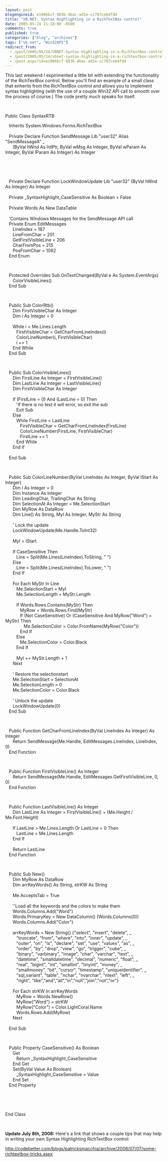 ```yaml
---
layout: post
blogengineid: e1906bcf-983b-4bac-ad1e-cc787ceb4fdd
title: "VB.NET: Syntax Highlighting in a RichTextBox control"
date: 2005-05-24 21:18:00 -0500
comments: true
published: true
categories: ["blog", "archives"]
tags: ["vb.net", "Win32API"]
redirect_from: 
  - /post/2005/05/24/VBNET-Syntax-Highlighting-in-a-RichTextBox-control
  - /post/2005/05/24/vbnet-syntax-highlighting-in-a-richtextbox-control
  - /post.aspx?id=e1906bcf-983b-4bac-ad1e-cc787ceb4fdd
---
```

<!-- more -->
<p>This last weekend I expirimented a little bit&nbsp;with extending the functionality of the RichTextBox control. Below you'll find an example of a small class that enherits from the RichTextBox control and&nbsp;allows you to implement syntax highlighting (with the use of a couple Win32 API call to smooth over the process of course.) The code pretty much speaks for itself.</p>
<p>&nbsp;</p>
<p><span>Public</span><span> </span><span>Class</span><span> SyntaxRTB</span></p>
<p><span>&nbsp;&nbsp;&nbsp;Inherits</span><span> System.Windows.Forms.RichTextBox<br /> </span><span><br /> &nbsp;&nbsp;&nbsp;Private</span><span> </span><span>Declare</span><span> </span><span>Function</span><span> SendMessage </span><span>Lib</span><span> "user32" </span><span>Alias</span><span> "SendMessageA" _<br /> &nbsp;&nbsp;&nbsp;&nbsp;&nbsp;&nbsp;</span><span>(</span><span>ByVal</span><span> hWnd </span><span>As</span><span> IntPtr, </span><span>ByVal</span><span> wMsg </span><span>As</span><span> </span><span>Integer</span><span>, </span><span>ByVal</span><span> wParam </span><span>As</span><span> </span><span>Integer</span><span>, </span><span>ByVal </span><span>lParam </span><span>As</span><span> </span><span>Integer</span><span>) </span><span>As</span><span> </span><span>Integer</span></p>
<p>&nbsp;</p>
<p>&nbsp;</p>
<p><span>&nbsp;&nbsp;&nbsp;Private</span><span> </span><span>Declare</span><span> </span><span>Function</span><span> LockWindowUpdate </span><span>Lib</span><span> "user32" (</span><span>ByVal</span><span> hWnd </span><span>As</span><span> </span><span>Integer</span><span>) </span><span>As</span><span> </span><span>Integer<br /> <br /> </span><span>&nbsp;&nbsp;&nbsp;Private</span><span> _SyntaxHighlight_CaseSensitive </span><span>As</span><span> </span><span>Boolean</span><span> = </span><span>False<br /> <br /> </span><span>&nbsp;&nbsp;&nbsp;Private</span><span> Words </span><span>As</span><span> </span><span>New</span><span> DataTable<br /> <br /> </span><span>&nbsp;&nbsp;&nbsp;'Contains Windows Messages for the SendMessage API call<br /> </span><span>&nbsp;&nbsp;&nbsp;Private</span><span> </span><span>Enum</span><span> EditMessages<br /> &nbsp;&nbsp;&nbsp;&nbsp;&nbsp;&nbsp;LineIndex = 187<br /> &nbsp;&nbsp;&nbsp;&nbsp;&nbsp;&nbsp;LineFromChar = 201<br /> &nbsp;&nbsp;&nbsp;&nbsp;&nbsp;&nbsp;GetFirstVisibleLine = 206<br /> &nbsp;&nbsp;&nbsp;&nbsp;&nbsp;&nbsp;CharFromPos = 215<br /> &nbsp;&nbsp;&nbsp;&nbsp;&nbsp;&nbsp;PosFromChar = 1062<br /> </span><span>&nbsp;&nbsp;&nbsp;End</span><span> </span><span>Enum</span></p>
<p>&nbsp;</p>
<p><span>&nbsp;&nbsp;&nbsp;Protected</span><span> </span><span>Overrides</span><span> </span><span>Sub</span><span> OnTextChanged(</span><span>ByVal</span><span> e </span><span>As</span><span> System.EventArgs)<br /> &nbsp;&nbsp;&nbsp;&nbsp;&nbsp;&nbsp;</span><span>ColorVisibleLines()<br /> &nbsp;&nbsp;&nbsp;</span><span>End</span><span> </span><span>Sub</span></p>
<p>&nbsp;</p>
<p><span>&nbsp;&nbsp;&nbsp;Public</span><span> </span><span>Sub</span><span> ColorRtb()<br /> &nbsp;&nbsp;&nbsp;&nbsp;&nbsp;&nbsp;</span><span>Dim</span><span> FirstVisibleChar </span><span>As</span><span> </span><span>Integer<br /> &nbsp;&nbsp;&nbsp;&nbsp;&nbsp;&nbsp;</span><span>Dim</span><span> i </span><span>As</span><span> </span><span>Integer</span><span> = 0<br /> <br /> &nbsp;&nbsp;&nbsp;&nbsp;&nbsp;&nbsp;</span><span>While</span><span> i &lt; </span><span>Me</span><span>.Lines.Length<br /> &nbsp;&nbsp;&nbsp;&nbsp;&nbsp;&nbsp;&nbsp;&nbsp;&nbsp;FirstVisibleChar = GetCharFromLineIndex(i)<br /> &nbsp;&nbsp;&nbsp;&nbsp;&nbsp;&nbsp;&nbsp;&nbsp;&nbsp;ColorLineNumber(i, FirstVisibleChar)<br /> &nbsp;&nbsp;&nbsp;&nbsp;&nbsp;&nbsp;&nbsp;&nbsp;&nbsp;i += 1<br /> </span><span>&nbsp;&nbsp;&nbsp;&nbsp;&nbsp;&nbsp;End</span><span> </span><span>While<br /> &nbsp;&nbsp;&nbsp;</span><span>End</span><span> </span><span>Sub</span></p>
<p>&nbsp;</p>
<p><span>&nbsp;&nbsp;&nbsp;Public</span><span> </span><span>Sub</span><span> ColorVisibleLines()<br /> &nbsp;&nbsp;&nbsp;&nbsp;&nbsp;&nbsp;</span><span>Dim</span><span> FirstLine </span><span>As</span><span> </span><span>Integer</span><span> = FirstVisibleLine()<br /> </span><span>&nbsp;&nbsp;&nbsp;&nbsp;&nbsp;&nbsp;Dim</span><span> LastLine </span><span>As</span><span> </span><span>Integer</span><span> = LastVisibleLine()<br /> </span><span>&nbsp;&nbsp;&nbsp;&nbsp;&nbsp;&nbsp;Dim</span><span> FirstVisibleChar </span><span>As</span><span> </span><span>Integer<br /> <br /> &nbsp;&nbsp;&nbsp;&nbsp;&nbsp;&nbsp;</span><span>If</span><span> (FirstLine = 0) </span><span>And</span><span> (LastLine = 0) </span><span>Then<br /> &nbsp;&nbsp;&nbsp;&nbsp;&nbsp;&nbsp;&nbsp;&nbsp;&nbsp;</span><span>'If there is no text it will error, so exit the sub<br /> &nbsp;&nbsp;&nbsp;&nbsp;&nbsp;&nbsp;&nbsp;&nbsp;&nbsp;</span><span>Exit</span><span> </span><span>Sub<br /> &nbsp;&nbsp;&nbsp;&nbsp;&nbsp;&nbsp;</span><span>Else<br /> </span><span>&nbsp;&nbsp;&nbsp;&nbsp;&nbsp;&nbsp;&nbsp;&nbsp;&nbsp;While</span><span> FirstLine &lt; LastLine<br /> &nbsp;&nbsp;&nbsp;&nbsp;&nbsp;&nbsp;&nbsp;&nbsp;&nbsp;&nbsp;&nbsp;&nbsp;FirstVisibleChar = GetCharFromLineIndex(FirstLine)<br /> &nbsp;&nbsp;&nbsp;&nbsp;&nbsp;&nbsp;&nbsp;&nbsp;&nbsp;&nbsp;&nbsp;&nbsp;ColorLineNumber(FirstLine, FirstVisibleChar)<br /> &nbsp;&nbsp;&nbsp;&nbsp;&nbsp;&nbsp;&nbsp;&nbsp;&nbsp;&nbsp;&nbsp;&nbsp;FirstLine += 1<br /> &nbsp;&nbsp;&nbsp;&nbsp;&nbsp;&nbsp;&nbsp;&nbsp;&nbsp;</span><span>End</span><span> </span><span>While<br /> &nbsp;&nbsp;&nbsp;&nbsp;&nbsp;&nbsp;</span><span>End</span><span> </span><span>If<br /> <br /> &nbsp;&nbsp;&nbsp;</span><span>End</span><span> </span><span>Sub</span></p>
<p>&nbsp;</p>
<p><span>&nbsp;&nbsp;&nbsp;Public</span><span> </span><span>Sub</span><span> ColorLineNumber(</span><span>ByVal</span><span> LineIndex </span><span>As</span><span> </span><span>Integer</span><span>, </span><span>ByVal</span><span> lStart </span><span>As</span><span> </span><span>Integer</span><span>)<br /> &nbsp;&nbsp;&nbsp;&nbsp;&nbsp;&nbsp;</span><span>Dim</span><span> i </span><span>As</span><span> </span><span>Integer</span><span> = 0<br /> &nbsp;&nbsp;&nbsp;&nbsp;&nbsp;&nbsp;</span><span>Dim</span><span> Instance </span><span>As</span><span> </span><span>Integer<br /> &nbsp;&nbsp;&nbsp;&nbsp;&nbsp;&nbsp;</span><span>Dim</span><span> LeadingChar, TrailingChar </span><span>As</span><span> </span><span>String<br /> &nbsp;&nbsp;&nbsp;&nbsp;&nbsp;&nbsp;</span><span>Dim</span><span> SelectionAt </span><span>As</span><span> </span><span>Integer</span><span> = </span><span>Me</span><span>.SelectionStart<br /> &nbsp;&nbsp;&nbsp;&nbsp;&nbsp;&nbsp;</span><span>Dim</span><span> MyRow </span><span>As</span><span> DataRow<br /> &nbsp;&nbsp;&nbsp;&nbsp;&nbsp;&nbsp;</span><span>Dim</span><span> Line() </span><span>As</span><span> </span><span>String</span><span>, MyI </span><span>As</span><span> </span><span>Integer</span><span>, MyStr </span><span>As</span><span> </span><span>String<br /> <br /> &nbsp;&nbsp;&nbsp;&nbsp;&nbsp;&nbsp;</span><span>' Lock the update<br /> &nbsp;&nbsp;&nbsp;&nbsp;&nbsp;&nbsp;</span><span>LockWindowUpdate(</span><span>Me</span><span>.Handle.ToInt32)<br /> <br /> &nbsp;&nbsp;&nbsp;&nbsp;&nbsp;&nbsp;MyI = lStart<br /> <br /> &nbsp;&nbsp;&nbsp;&nbsp;&nbsp;&nbsp;</span><span>If</span><span> CaseSensitive </span><span>Then<br /> &nbsp;&nbsp;&nbsp;&nbsp;&nbsp;&nbsp;&nbsp;&nbsp;&nbsp;</span><span>Line = Split(</span><span>Me</span><span>.Lines(LineIndex).ToString, " ")<br /> &nbsp;&nbsp;&nbsp;&nbsp;&nbsp;&nbsp;</span><span>Else<br /> &nbsp;&nbsp;&nbsp;&nbsp;&nbsp;&nbsp;&nbsp;&nbsp;&nbsp;</span><span>Line = Split(</span><span>Me</span><span>.Lines(LineIndex).ToLower, " ")<br /> &nbsp;&nbsp;&nbsp;&nbsp;&nbsp;&nbsp;</span><span>End</span><span> </span><span>If<br /> <br /> &nbsp;&nbsp;&nbsp;&nbsp;&nbsp;&nbsp;</span><span>For</span><span> </span><span>Each</span><span> MyStr </span><span>In</span><span> Line<br /> &nbsp;&nbsp;&nbsp;&nbsp;&nbsp;&nbsp;&nbsp;&nbsp;&nbsp;</span><span>Me</span><span>.SelectionStart = MyI<br /> </span><span>&nbsp;&nbsp;&nbsp;&nbsp;&nbsp;&nbsp;&nbsp;&nbsp;&nbsp;Me</span><span>.SelectionLength = MyStr.Length<br /> <br /> &nbsp;&nbsp;&nbsp;&nbsp;&nbsp;&nbsp;&nbsp;&nbsp;&nbsp;</span><span>If</span><span> Words.Rows.Contains(MyStr) </span><span>Then<br /> &nbsp;&nbsp;&nbsp;&nbsp;&nbsp;&nbsp;&nbsp;&nbsp;&nbsp;&nbsp;&nbsp;&nbsp;</span><span>MyRow = Words.Rows.Find(MyStr)<br /> &nbsp;&nbsp;&nbsp;&nbsp;&nbsp;&nbsp;&nbsp;&nbsp;&nbsp;&nbsp;&nbsp;&nbsp;</span><span>If</span><span> (</span><span>Not</span><span> CaseSensitive) </span><span>Or</span><span> (CaseSensitive </span><span>And</span><span> MyRow("Word") = MyStr) </span><span>Then<br /> &nbsp;&nbsp;&nbsp;&nbsp;&nbsp;&nbsp;&nbsp;&nbsp;&nbsp;&nbsp;&nbsp;&nbsp;&nbsp;&nbsp;&nbsp;</span><span>Me</span><span>.SelectionColor = Color.FromName(MyRow("Color"))<br /> &nbsp;&nbsp;&nbsp;&nbsp;&nbsp;&nbsp;&nbsp;&nbsp;&nbsp;&nbsp;&nbsp;&nbsp;</span><span>End</span><span> </span><span>If<br /> </span><span>&nbsp;&nbsp;&nbsp;&nbsp;&nbsp;&nbsp;&nbsp;&nbsp;&nbsp;Else<br /> &nbsp;&nbsp;&nbsp;&nbsp;&nbsp;&nbsp;&nbsp;&nbsp;&nbsp;&nbsp;&nbsp;&nbsp;</span><span>Me</span><span>.SelectionColor = Color.Black<br /> &nbsp;&nbsp;&nbsp;&nbsp;&nbsp;&nbsp;&nbsp;&nbsp;&nbsp;</span><span>End</span><span> </span><span>If<br /> <br /> &nbsp;&nbsp;&nbsp;&nbsp;&nbsp;&nbsp;&nbsp;&nbsp;&nbsp;</span><span>MyI += MyStr.Length + 1<br /> </span><span>&nbsp;&nbsp;&nbsp;&nbsp;&nbsp;&nbsp;Next<br /> </span><span><br /> &nbsp;&nbsp;&nbsp;&nbsp;&nbsp;&nbsp;' Restore the selectionstart<br /> &nbsp;&nbsp;&nbsp;&nbsp;&nbsp;&nbsp;</span><span>Me</span><span>.SelectionStart = SelectionAt<br /> &nbsp;&nbsp;&nbsp;&nbsp;&nbsp;&nbsp;</span><span>Me</span><span>.SelectionLength = 0<br /> &nbsp;&nbsp;&nbsp;&nbsp;&nbsp;&nbsp;</span><span>Me</span><span>.SelectionColor = Color.Black<br /> <br /> &nbsp;&nbsp;&nbsp;&nbsp;&nbsp;&nbsp;</span><span>' Unlock the update<br /> &nbsp;&nbsp;&nbsp;&nbsp;&nbsp;&nbsp;</span><span>LockWindowUpdate(0)<br /> &nbsp;&nbsp;&nbsp;</span><span>End</span><span> </span><span>Sub</span></p>
<p>&nbsp;</p>
<p><span>&nbsp;&nbsp;&nbsp;Public</span><span> </span><span>Function</span><span> GetCharFromLineIndex(</span><span>ByVal</span><span> LineIndex </span><span>As</span><span> </span><span>Integer</span><span>) </span><span>As</span><span> </span><span>Integer<br /> &nbsp;&nbsp;&nbsp;&nbsp;&nbsp;&nbsp;</span><span>Return</span><span> SendMessage(</span><span>Me</span><span>.Handle, EditMessages.LineIndex, LineIndex, 0)<br /> &nbsp;&nbsp;&nbsp;</span><span>End</span><span> </span><span>Function</span></p>
<p>&nbsp;</p>
<p><span>&nbsp;&nbsp;&nbsp;Public</span><span> </span><span>Function</span><span> FirstVisibleLine() </span><span>As</span><span> </span><span>Integer<br /> &nbsp;&nbsp;&nbsp;&nbsp;&nbsp;&nbsp;</span><span>Return</span><span> SendMessage(</span><span>Me</span><span>.Handle, EditMessages.GetFirstVisibleLine, 0, 0)<br /> &nbsp;&nbsp;&nbsp;</span><span>End</span><span> </span><span>Function</span></p>
<p>&nbsp;</p>
<p><span>&nbsp;&nbsp;&nbsp;Public</span><span> </span><span>Function</span><span> LastVisibleLine() </span><span>As</span><span> </span><span>Integer<br /> &nbsp;&nbsp;&nbsp;&nbsp;&nbsp;&nbsp;</span><span>Dim</span><span> LastLine </span><span>As</span><span> </span><span>Integer</span><span> = FirstVisibleLine() + (</span><span>Me</span><span>.Height / </span><span>Me</span><span>.Font.Height)<br /> <br /> &nbsp;&nbsp;&nbsp;&nbsp;&nbsp;&nbsp;</span><span>If</span><span> LastLine &gt; </span><span>Me</span><span>.Lines.Length </span><span>Or</span><span> LastLine = 0 </span><span>Then<br /> &nbsp;&nbsp;&nbsp;&nbsp;&nbsp;&nbsp;&nbsp;&nbsp;&nbsp;</span><span>LastLine = </span><span>Me</span><span>.Lines.Length<br /> </span><span>&nbsp;&nbsp;&nbsp;&nbsp;&nbsp;&nbsp;End</span><span> </span><span>If<br /> <br /> &nbsp;&nbsp;&nbsp;&nbsp;&nbsp;&nbsp;</span><span>Return</span><span> LastLine<br /> &nbsp;&nbsp;&nbsp;</span><span>End</span><span> </span><span>Function</span></p>
<p>&nbsp;</p>
<p><span>&nbsp;&nbsp;&nbsp;Public</span><span> </span><span>Sub</span><span> </span><span>New</span><span>()<br /> &nbsp;&nbsp;&nbsp;&nbsp;&nbsp;&nbsp;</span><span>Dim</span><span> MyRow </span><span>As</span><span> DataRow<br /> &nbsp;&nbsp;&nbsp;&nbsp;&nbsp;&nbsp;</span><span>Dim</span><span> arrKeyWords() </span><span>As</span><span> </span><span>String</span><span>, strKW </span><span>As</span><span> </span><span>String<br /> <br /> &nbsp;&nbsp;&nbsp;&nbsp;&nbsp;&nbsp;</span><span>Me</span><span>.AcceptsTab = </span><span>True<br /> <br /> &nbsp;&nbsp;&nbsp;&nbsp;&nbsp;&nbsp;</span><span>''Load all the keywords and the colors to make them&nbsp;<br /> &nbsp;&nbsp;&nbsp;&nbsp;&nbsp;&nbsp;</span><span>Words.Columns.Add("Word")<br /> &nbsp;&nbsp;&nbsp;&nbsp;&nbsp;&nbsp;Words.PrimaryKey = </span><span>New</span><span> DataColumn() {Words.Columns(0)}<br /> &nbsp;&nbsp;&nbsp;&nbsp;&nbsp;&nbsp;Words.Columns.Add("Color")<br /> <br /> &nbsp;&nbsp;&nbsp;&nbsp;&nbsp;&nbsp;arrKeyWords = </span><span>New</span><span> </span><span>String</span><span>() {"select", "insert", "delete", _<br /> &nbsp;&nbsp;&nbsp;&nbsp;&nbsp;&nbsp;&nbsp;&nbsp;&nbsp;"truncate", "from", "where", "into", "inner", "update", _<br /> &nbsp;&nbsp;&nbsp;&nbsp;&nbsp;&nbsp;&nbsp;&nbsp;&nbsp;"outer", "on", "is", "declare", "set", "use", "values", "as", _<br /> &nbsp;&nbsp;&nbsp;&nbsp;&nbsp;&nbsp;&nbsp;&nbsp;&nbsp;"order", "by", "drop", "view", "go", "trigger", "cube", _<br /> &nbsp;&nbsp;&nbsp;&nbsp;&nbsp;&nbsp;&nbsp;&nbsp;&nbsp;"binary", "varbinary", "image", "char", "varchar", "text", _<br /> &nbsp;&nbsp;&nbsp;&nbsp;&nbsp;&nbsp;&nbsp;&nbsp;&nbsp;"datetime", "smalldatetime", "decimal", "numeric", "float", _<br /> &nbsp;&nbsp;&nbsp;&nbsp;&nbsp;&nbsp;&nbsp;&nbsp;&nbsp;"real", "bigint", "int", "smallint", "tinyint", "money", _<br /> &nbsp;&nbsp;&nbsp;&nbsp;&nbsp;&nbsp;&nbsp;&nbsp;&nbsp;"smallmoney", "bit", "cursor", "timestamp", "uniqueidentifier", _<br /> &nbsp;&nbsp;&nbsp;&nbsp;&nbsp;&nbsp;&nbsp;&nbsp;&nbsp;"sql_variant", "table", "nchar", "nvarchar", "ntext", "left", _<br /> &nbsp;&nbsp;&nbsp;&nbsp;&nbsp;&nbsp;&nbsp;&nbsp;&nbsp;"right", "like","and","all","in","null","join","not","or"}<br /> <br /> </span><span>&nbsp;&nbsp;&nbsp;&nbsp;&nbsp;&nbsp;For</span><span> </span><span>Each</span><span> strKW </span><span>In</span><span> arrKeyWords<br /> &nbsp;&nbsp;&nbsp;&nbsp;&nbsp;&nbsp;&nbsp;&nbsp;&nbsp;MyRow = Words.NewRow()<br /> &nbsp;&nbsp;&nbsp;&nbsp;&nbsp;&nbsp;&nbsp;&nbsp;&nbsp;MyRow("Word") = strKW<br /> &nbsp;&nbsp;&nbsp;&nbsp;&nbsp;&nbsp;&nbsp;&nbsp;&nbsp;MyRow("Color") = Color.LightCoral.Name<br /> &nbsp;&nbsp;&nbsp;&nbsp;&nbsp;&nbsp;&nbsp;&nbsp;&nbsp;Words.Rows.Add(MyRow)<br /> &nbsp;&nbsp;&nbsp;&nbsp;&nbsp;&nbsp;</span><span>Next<br /> <br /> &nbsp;&nbsp;&nbsp;</span><span>End</span><span> </span><span>Sub</span></p>
<p>&nbsp;</p>
<p><span>&nbsp;&nbsp;&nbsp;Public</span><span> </span><span>Property</span><span> CaseSensitive() </span><span>As</span><span> </span><span>Boolean<br /> &nbsp;&nbsp;&nbsp;&nbsp;&nbsp;&nbsp;</span><span>Get<br /> &nbsp;&nbsp;&nbsp;&nbsp;&nbsp;&nbsp;&nbsp;&nbsp;&nbsp;</span><span>Return</span><span> _SyntaxHighlight_CaseSensitive<br /> &nbsp;&nbsp;&nbsp;&nbsp;&nbsp;&nbsp;</span><span>End</span><span> </span><span>Get<br /> &nbsp;&nbsp;&nbsp;&nbsp;&nbsp;&nbsp;</span><span>Set</span><span>(</span><span>ByVal</span><span> Value </span><span>As</span><span> </span><span>Boolean</span><span>)<br /> &nbsp;&nbsp;&nbsp;&nbsp;&nbsp;&nbsp;&nbsp;&nbsp;&nbsp;_SyntaxHighlight_CaseSensitive = Value<br /> &nbsp;&nbsp;&nbsp;&nbsp;&nbsp;&nbsp;</span><span>End</span><span> </span><span>Set<br /> </span><span>&nbsp;&nbsp;&nbsp;End</span><span> </span><span>Property</span></p>
<p>&nbsp;</p>
<p>&nbsp;</p>
<p><span>End</span><span> </span><span>Class</span>&nbsp;&nbsp;&nbsp;</p>
<p>&nbsp;</p>
<p><strong>Update July 8th, 2008:</strong> Here's a link that shows a couple tips that may help in writing your own Syntax Highlighting RichTextBox control:</p>
<p><a href="http://codebetter.com/blogs/patricksmacchia/archive/2008/07/07/some-richtextbox-tricks.aspx">http://codebetter.com/blogs/patricksmacchia/archive/2008/07/07/some-richtextbox-tricks.aspx</a></p>
